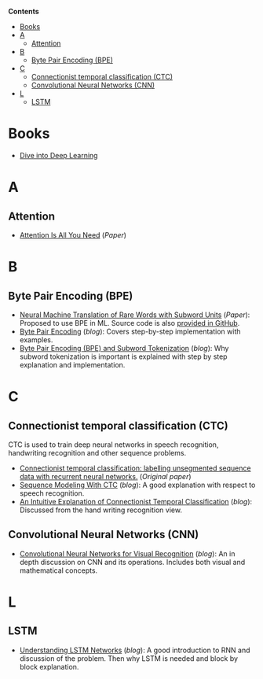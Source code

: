 **Contents**
- [Books](#books)
- [A](#a)
  - [Attention](#attention)
- [B](#b)
  - [Byte Pair Encoding (BPE)](#byte-pair-encoding-bpe)
- [C](#c)
  - [Connectionist temporal classification (CTC)](#connectionist-temporal-classification-ctc)
  - [Convolutional Neural Networks (CNN)](#convolutional-neural-networks-cnn)
- [L](#l)
  - [LSTM](#lstm)

# Books
- [Dive into Deep Learning](http://d2l.ai/index.html)

# A
## Attention
- [Attention Is All You Need](http://papers.nips.cc/paper/7181-attention-is-all-you-%0Aneed.pdf) (*Paper*)

# B
## Byte Pair Encoding (BPE)
- [Neural Machine Translation of Rare Words with Subword Units](https://arxiv.org/pdf/1508.07909) (*Paper*): Proposed to use BPE in ML. Source code is also [provided in GitHub](https://github.com/rsennrich/subword-nmt).
- [Byte Pair Encoding](https://leimao.github.io/blog/Byte-Pair-Encoding/) (*blog*): Covers step-by-step implementation with examples.
- [Byte Pair Encoding (BPE) and Subword Tokenization](https://blog.shahadmahmud.com/byte-pair-encoding-and-subword-tokenization/) (*blog*): Why subword tokenization is important is explained with step by step explanation and implementation.

# C
## Connectionist temporal classification (CTC)
CTC is used to train deep neural networks in speech recognition, handwriting recognition and other sequence problems.
- [Connectionist temporal classification: labelling unsegmented sequence data with recurrent neural networks.](https://mediatum.ub.tum.de/doc/1292048/file.pdf) (*Original paper*)
- [Sequence Modeling With CTC](https://distill.pub/2017/ctc/) (*blog*): A good explanation with respect to speech recognition.
- [An Intuitive Explanation of Connectionist Temporal Classification](https://towardsdatascience.com/intuitively-understanding-connectionist-temporal-classification-3797e43a86c) (*blog*): Discussed from the hand writing recognition view.

## Convolutional Neural Networks (CNN)
- [Convolutional Neural Networks for Visual Recognition](https://cs231n.github.io/convolutional-networks/) (*blog*): An in depth discussion on CNN and its operations. Includes both visual and mathematical concepts. 

# L
## LSTM
- [Understanding LSTM Networks](https://colah.github.io/posts/2015-08-Understanding-LSTMs/) (*blog*): A good introduction to RNN and discussion of the problem. Then why LSTM is needed and block by block explanation.